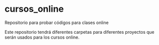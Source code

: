 # cursos_online
Repositorio para probar códigos para clases online

Este repositorio tendrá diferentes carpetas para diferentes proyectos que serán usados para los cursos online.

